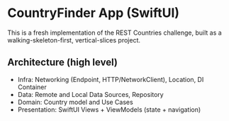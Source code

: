 # CountryFinder App (SwiftUI)

This is a fresh implementation of the REST Countries challenge, built as a walking-skeleton-first, vertical-slices project.

## Architecture (high level)
- Infra: Networking (Endpoint, HTTP/NetworkClient), Location, DI Container
- Data: Remote and Local Data Sources, Repository
- Domain: Country model and Use Cases
- Presentation: SwiftUI Views + ViewModels (state + navigation)
